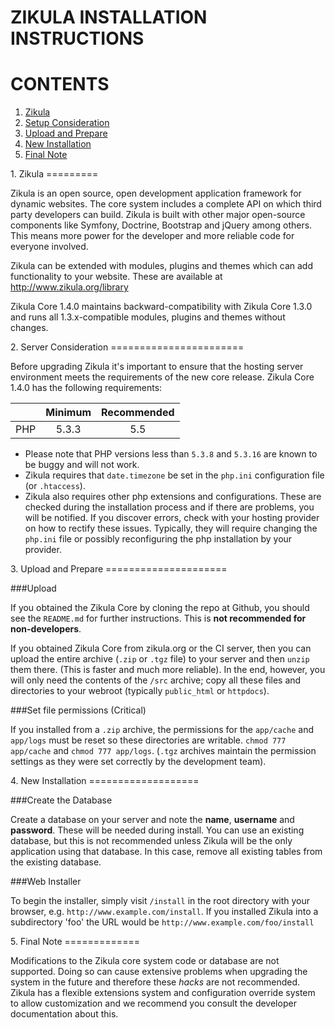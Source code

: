 ZIKULA INSTALLATION INSTRUCTIONS
================================

CONTENTS
========

  1.  [Zikula](#zikula)
  2.  [Setup Consideration](#requirements)
  3.  [Upload and Prepare](#upload)
  4.  [New Installation](#install)
  5.  [Final Note](#final)

<a name="zikula" />
1. Zikula
=========

Zikula is an open source, open development application framework for dynamic
websites. The core system includes a complete API on which third party developers
can build. Zikula is built with other major open-source components like Symfony, Doctrine, Bootstrap
and jQuery among others. This means more power for the developer and more reliable code for
everyone involved.

Zikula can be extended with modules, plugins and themes which can add functionality to your
website. These are available at http://www.zikula.org/library

Zikula Core 1.4.0 maintains backward-compatibility with Zikula Core 1.3.0 and runs all 1.3.x-compatible
modules, plugins and themes without changes.


<a name="requirements" />
2. Server Consideration
=======================

Before upgrading Zikula it's important to ensure that the hosting server environment meets the requirements
of the new core release. Zikula Core 1.4.0 has the following requirements:

|               | Minimum       | Recommended  |
| ------------- |:-------------:| :-----------:|
| PHP           | 5.3.3         | 5.5          |

 - Please note that PHP versions less than `5.3.8` and `5.3.16` are known to be buggy and will not work.
 - Zikula requires that `date.timezone` be set in the `php.ini` configuration file (or `.htaccess`).
 - Zikula also requires other php extensions and configurations. These are checked during the installation
   process and if there are problems, you will be notified. If you discover errors, check with your hosting
   provider on how to rectify these issues. Typically, they will require changing the `php.ini` file or
   possibly reconfiguring the php installation by your provider.


<a name="upload">
3. Upload and Prepare
=====================

###Upload

If you obtained the Zikula Core by cloning the repo at Github, you should see the `README.md` for further
instructions. This is **not recommended for non-developers**.

If you obtained Zikula Core from zikula.org or the CI server, then you can upload the entire archive (`.zip`
or `.tgz` file) to your server and then `unzip` them there. (This is faster and much more reliable). In the
end, however, you will only need the contents of the `/src` archive; copy all these files and directories to
your webroot (typically `public_html` or `httpdocs`).

###Set file permissions (Critical)

If you installed from a `.zip` archive, the permissions for the `app/cache` and `app/logs` must be reset so
these directories are writable. `chmod 777 app/cache` and `chmod 777 app/logs`. (`.tgz` archives maintain
the permission settings as they were set correctly by the development team).


<a name="install">
4. New Installation
===================

###Create the Database

Create a database on your server and note the **name**, **username** and **password**.
These will be needed during install. You can use an existing database, but this is not recommended unless Zikula
will be the only application using that database. In this case, remove all existing tables from the existing database.

###Web Installer

To begin the installer, simply visit `/install` in the root directory with your browser,
e.g. `http://www.example.com/install`. If you installed Zikula into a subdirectory 'foo' the URL would
be `http://www.example.com/foo/install`


<a name="final">
5. Final Note
=============

Modifications to the Zikula core system code or database are not supported. Doing so can cause extensive
problems when upgrading the system in the future and therefore these *hacks* are not recommended. Zikula
has a flexible extensions system and configuration override system to allow customization and we recommend
you consult the developer documentation about this.